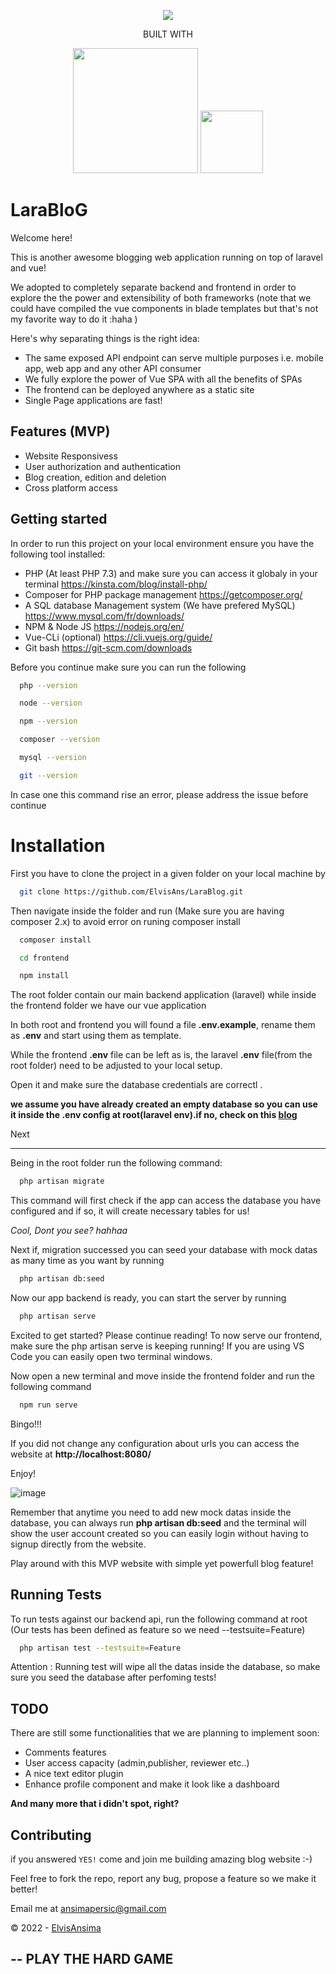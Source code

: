 <p align="center">
    <img src="https://user-images.githubusercontent.com/35831811/186013587-ff898e23-1c50-4465-9e4a-9829ec4f872f.png">
</p>
<p align="center">
    BUILT WITH
</p>
<p align="center"> 
       <img src="https://raw.githubusercontent.com/laravel/art/master/logo-lockup/5%20SVG/2%20CMYK/1%20Full%20Color/laravel-logolockup-cmyk-red.svg" width="200">              <img src="https://positivethinking.tech/wp-content/uploads/2021/01/Logo-Vuejs.png" width="100">
</p>

# LaraBloG

Welcome here!

This is another awesome blogging web application running on top of laravel and vue!

We adopted to completely separate backend and frontend in order to explore the
the power and extensibility of both frameworks (note that we could have compiled the vue components
in blade templates but that's not my favorite way to do it :haha )

Here's why separating things is the right idea:

- The same exposed API endpoint can serve multiple purposes i.e. mobile app, web app and any other API consumer
- We fully explore the power of Vue SPA with all the benefits of SPAs
- The frontend can be deployed anywhere as a static site
- Single Page applications are fast!


## Features (MVP)

- Website Responsivess
- User authorization and authentication
- Blog creation, edition and deletion
- Cross platform access


## Getting started

In order to run this project on your local environment ensure you have the following tool installed:
 - PHP (At least PHP 7.3) and make sure you can access it globaly in your terminal https://kinsta.com/blog/install-php/
- Composer for PHP package management https://getcomposer.org/
- A SQL database Management system (We have prefered MySQL) https://www.mysql.com/fr/downloads/
- NPM & Node JS https://nodejs.org/en/
- Vue-CLi (optional) https://cli.vuejs.org/guide/
- Git bash https://git-scm.com/downloads

Before you continue make sure you can run the following
```bash
  php --version
```
```bash
  node --version
```
```bash
  npm --version
```
```bash
  composer --version
```
```bash
  mysql --version
```
```bash
  git --version
```
In case one this command rise an error, please address the issue before continue

# Installation
First you have to clone the project in a given folder on your local machine by

```bash
  git clone https://github.com/ElvisAns/LaraBlog.git 
```

Then navigate inside the folder and run
(Make sure you are having composer 2.x) to avoid error on runing composer install

```bash
  composer install
```
```bash
  cd frontend
```
```bash
  npm install
```

The root folder contain our main backend application (laravel) while inside the frontend
folder we have our vue application 

In both root and frontend you will found a file **.env.example**, rename them as **.env** and start using
them as template.

While the frontend **.env** file can be left as is, the laravel **.env** file(from the root folder) need
to be adjusted to your local setup.

Open it and make sure the database credentials are correctl .

**we assume you have already created 
an empty database so you can use it inside the .env config at root(laravel env).if no, check on this [blog](https://www.inmotionhosting.com/support/server/databases/create-a-mysql-database/)**

Next
____

Being in the root folder run the following command:

```bash
  php artisan migrate
```
This command will first check if the app can access the database you have configured and if so,
it will create necessary tables for us!

*Cool, Dont you see? hahhaa*

Next if, migration successed you can seed your database with mock datas as many time as you want 
by running 

```bash
  php artisan db:seed
```
Now our app backend is ready, you can start the server by running

```bash
  php artisan serve
```

Excited to get started? Please continue reading!
To now serve our frontend, make sure the php artisan serve is keeping running!
If you are using VS Code you can easily open two terminal windows.

Now open a new terminal and move inside the frontend folder and run the following command

```bash
  npm run serve
```

Bingo!!!

If you did not change any configuration about urls you can access the website at **http://localhost:8080/** 

Enjoy!


![image](https://user-images.githubusercontent.com/35831811/186032058-27a4e1e7-703e-4f53-bcfd-e4e49a572327.png)


Remember that anytime you need to add new mock datas inside the database, you can always run **php artisan db:seed**
and the terminal will show the user account created so you can easily login without having to signup directly from the website.

Play around with this MVP website with simple yet powerfull blog feature!




    
## Running Tests

To run tests against our backend api, run the following command at root (Our tests has been defined as feature so we need --testsuite=Feature)

```bash
  php artisan test --testsuite=Feature
```
Attention : Running test will wipe all the datas inside the database, so make sure
you seed the database after perfoming tests!
## TODO

There are still some functionalities that we are planning to implement soon:
- Comments features
- User access capacity (admin,publisher, reviewer etc..)
- A nice text editor plugin
- Enhance profile component and make it look like a dashboard


**And many more that i didn't spot, right?**


## Contributing

if you answered `YES!` come and join me building amazing blog website :-)

Feel free to fork the repo, report any bug, propose a feature so  we make it better!

Email me at ansimapersic@gmail.com

&copy; 2022 -  [ElvisAnsima](https://github.com/ElvisAns)

--
PLAY THE HARD GAME
--
